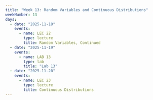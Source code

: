 ```yaml
---
title: "Week 13: Random Variables and Continuous Distributions"
weekNumber: 13
days:
  - date: "2025-11-18"
    events:
      - name: LEC 22
        type: lecture
        title: Random Variables, Continued
  - date: "2025-11-19"
    events:
      - name: LAB 13
        type: lab
        title: "Lab 13"
  - date: "2025-11-20"
    events:
      - name: LEC 23
        type: lecture
        title: Continuous Distributions
---
```


